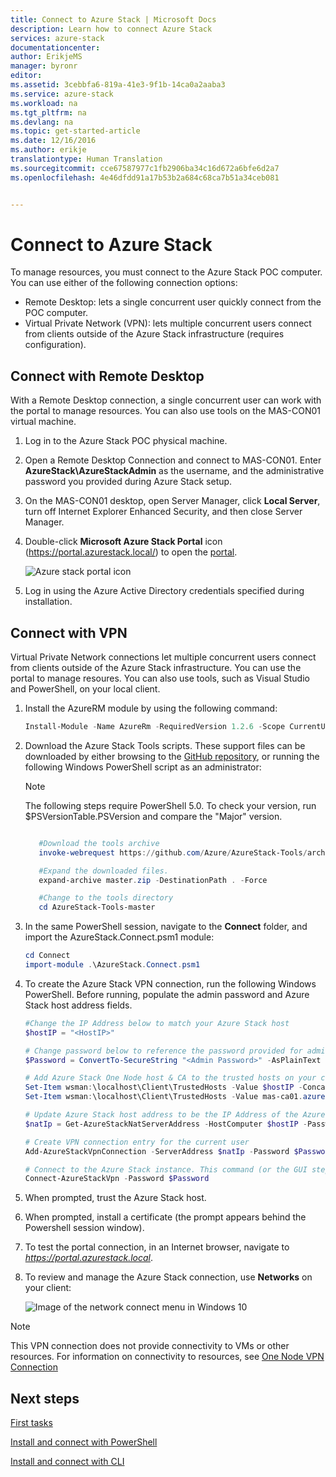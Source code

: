 ```yaml
---
title: Connect to Azure Stack | Microsoft Docs
description: Learn how to connect Azure Stack
services: azure-stack
documentationcenter: 
author: ErikjeMS
manager: byronr
editor: 
ms.assetid: 3cebbfa6-819a-41e3-9f1b-14ca0a2aaba3
ms.service: azure-stack
ms.workload: na
ms.tgt_pltfrm: na
ms.devlang: na
ms.topic: get-started-article
ms.date: 12/16/2016
ms.author: erikje
translationtype: Human Translation
ms.sourcegitcommit: cce67587977c1fb2906ba34c16d672a6bfe6d2a7
ms.openlocfilehash: 4e46dfdd91a17b53b2a684c68ca7b51a34ceb081


---
```

# <a name="connect-to-azure-stack"></a>Connect to Azure Stack
To manage resources, you must connect to the Azure Stack POC computer. You can use either of the following connection options:

* Remote Desktop: lets a single concurrent user quickly connect from the POC computer.
* Virtual Private Network (VPN):  lets multiple concurrent users connect from clients outside of the Azure Stack infrastructure (requires configuration).

## <a name="connect-with-remote-desktop"></a>Connect with Remote Desktop
With a Remote Desktop connection, a single concurrent user can work with the portal to manage resources. You can also use tools on the MAS-CON01 virtual machine.

1. Log in to the Azure Stack POC physical machine.
2. Open a Remote Desktop Connection and connect to MAS-CON01. Enter **AzureStack\AzureStackAdmin** as the username, and the administrative password you provided during Azure Stack setup.  
3. On the MAS-CON01 desktop, open Server Manager, click **Local Server**, turn off Internet Explorer Enhanced Security, and then close Server Manager.
4. Double-click **Microsoft Azure Stack Portal** icon (https://portal.azurestack.local/) to open the [portal](azure-stack-key-features.md#portal).
   
   ![Azure stack portal icon](media/azure-stack-connect-azure-stack/image2.png)
5. Log in using the Azure Active Directory credentials specified during installation.

## <a name="connect-with-vpn"></a>Connect with VPN
Virtual Private Network connections let multiple concurrent users connect from clients outside of the Azure Stack infrastructure. You can use the portal to manage resoures. You can also use tools, such as Visual Studio and PowerShell, on your local client.

1. Install the AzureRM module by using the following command:
   
   ```PowerShell
   Install-Module -Name AzureRm -RequiredVersion 1.2.6 -Scope CurrentUser
   ```   
2. Download the Azure Stack Tools scripts.  These support files can be downloaded by either browsing to the [GitHub repository](https://github.com/Azure/AzureStack-Tools), or running the following Windows PowerShell script as an administrator:
   
   > [!NOTE]
   > The following steps require PowerShell 5.0.  To check your version, run $PSVersionTable.PSVersion and compare the "Major" version.  
   > 
   > 
   
    ```PowerShell
   
       #Download the tools archive
       invoke-webrequest https://github.com/Azure/AzureStack-Tools/archive/master.zip -OutFile master.zip
   
       #Expand the downloaded files. 
       expand-archive master.zip -DestinationPath . -Force
   
       #Change to the tools directory
       cd AzureStack-Tools-master
    ````
3. In the same PowerShell session, navigate to the **Connect** folder, and import the AzureStack.Connect.psm1 module:
   
   ```PowerShell
   cd Connect
   import-module .\AzureStack.Connect.psm1
   ```
4. To create the Azure Stack VPN connection, run the following Windows PowerShell. Before running, populate the admin password and Azure Stack host address fields. 
   
   ```PowerShell
   #Change the IP Address below to match your Azure Stack host
   $hostIP = "<HostIP>"
   
   # Change password below to reference the password provided for administrator during Azure Stack installation
   $Password = ConvertTo-SecureString "<Admin Password>" -AsPlainText -Force
   
   # Add Azure Stack One Node host & CA to the trusted hosts on your client computer
   Set-Item wsman:\localhost\Client\TrustedHosts -Value $hostIP -Concatenate
   Set-Item wsman:\localhost\Client\TrustedHosts -Value mas-ca01.azurestack.local -Concatenate  
   
   # Update Azure Stack host address to be the IP Address of the Azure Stack POC Host
   $natIp = Get-AzureStackNatServerAddress -HostComputer $hostIP -Password $Password
   
   # Create VPN connection entry for the current user
   Add-AzureStackVpnConnection -ServerAddress $natIp -Password $Password
   
   # Connect to the Azure Stack instance. This command (or the GUI steps in step 5) can be used to reconnect
   Connect-AzureStackVpn -Password $Password 
   ```
5. When prompted, trust the Azure Stack host.
6. When prompted, install a certificate (the prompt appears behind the Powershell session window).
7. To test the portal connection, in an Internet browser, navigate to *https://portal.azurestack.local*.
8. To review and manage the Azure Stack connection, use **Networks** on your client:
   
    ![Image of the network connect menu in Windows 10](media/azure-stack-connect-azure-stack/image1.png)

> [!NOTE]
> This VPN connection does not provide connectivity to VMs or other resources. For information on connectivity to resources, see [One Node VPN Connection](azure-stack-create-vpn-connection-one-node-tp2.md)
> 
> 

## <a name="next-steps"></a>Next steps
[First tasks](azure-stack-first-scenarios.md)

[Install and connect with PowerShell](azure-stack-connect-powershell.md)

[Install and connect with CLI](azure-stack-connect-cli.md)




<!--HONumber=Dec16_HO4-->


